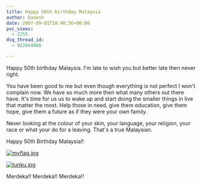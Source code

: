 ```yaml
---
title: Happy 50th birthday Malaysia
author: Danesh
date: 2007-09-01T18:48:56+00:00
pvc_views:
  - 2255
dsq_thread_id:
  - 922044986

---
```

Happy 50th birthday Malaysia. I'm late to wish you but better late then never right.

You have been good to me but even though everything is not perfect I won't complain now. We have so much more then what many others out there have. It's time for us us to wake up and start doing the smaller things in live that matter the most. Help those in need, give them education, give them hope, give them a future as if they were your own family.

Never looking at the colour of your skin, your language, your religion, your race or what your do for a leaving. That's a true Malaysian.

Happy 50th Birthday Malaysia!!

[![myflag.jpg][1]][2]

[![tunku.jpg][3]][4]

Merdeka!! Merdeka!! Merdeka!!

 [1]: /wp-content/uploads/2007/09/myflag.jpg
 [2]: /wp-content/uploads/2007/09/myflag.jpg "myflag.jpg"
 [3]: /wp-content/uploads/2007/09/tunku.jpg
 [4]: /wp-content/uploads/2007/09/tunku.jpg "tunku.jpg"